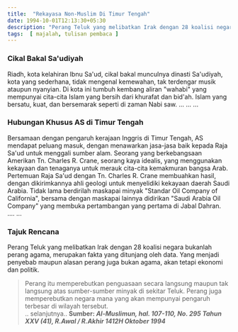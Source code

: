 ```yaml
---
title:  "Rekayasa Non-Muslim Di Timur Tengah"
date: 1994-10-01T12:13:30+05:30
description: "Perang Teluk yang melibatkan Irak dengan 28 koalisi negara bukanlah perang agama, merupakan fakta yang ditunjang oleh data.  Yang menjadi penyebab maupun alasan perang juga bukan agama, akan tetapi ekonomi dan politik.  Perang itu memperebutkan penguasaan secara langsung maupun tak langsung atas sumber-sumber minyak di sekitar Teluk.  Perang juga memperebutkan negara mana yang akan mempunyai pengaruh terbesar di wilayah tersebut.   " 
tags:  [ majalah, tulisan pembaca ]
---
```


### Cikal Bakal Sa'udiyah

Riadh, kota kelahiran Ibnu Sa'ud, cikal bakal munculnya dinasti Sa'udiyah, kota yang sederhana, tidak mengenal kemewahan, tak terdengar musik ataupun nyanyian.  Di kota ini tumbuh kembang aliran "wahabi" yang mempunyai cita-cita Islam yang bersih dari khurafat dan bid'ah.  Islam yang bersatu, kuat, dan bersemarak seperti di zaman Nabi saw.
...
...
...

### Hubungan Khusus AS di Timur Tengah

Bersamaan dengan pengaruh kerajaan Inggris di Timur Tengah, AS mendapat peluang masuk, dengan menawarkan jasa-jasa baik kepada Raja Sa'ud untuk menggali sumber alam.  Seorang yang berkebangsaan Amerikan Tn. Charles R. Crane, seorang kaya idealis, yang menggunakan kekayaan dan tenaganya untuk merauk cita-cita kemakmuran bangsa Arab.  Pertemuan Raja Sa'ud dengan Tn. Charles R. Crane membuahkan hasil, dengan dikirimkannya ahli geologi untuk menyelidiki kekayaan daerah Saudi Arabia.  Tidak lama berdirilah maskapai minyak "Standar Oil Company of California", bersama dengan maskapai lainnya didirikan "Saudi Arabia Oil Company" yang membuka pertambangan yang pertama di Jabal Dahran.  
....
...


### Tajuk Rencana

Perang Teluk yang melibatkan Irak dengan 28 koalisi negara bukanlah perang agama, merupakan fakta yang ditunjang oleh data.  Yang menjadi penyebab maupun alasan perang juga bukan agama, akan tetapi ekonomi dan politik.  

> Perang itu memperebutkan penguasaan secara langsung maupun tak langsung atas sumber-sumber minyak di sekitar Teluk.  Perang juga memperebutkan negara mana yang akan mempunyai pengaruh terbesar di wilayah tersebut.  
.. 
selanjutnya..
**Sumber: *Al-Muslimun, hal. 107-110, No. 295 Tahun XXV (41), R.Awal / R.Akhir 1412H Oktober 1994***


